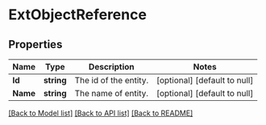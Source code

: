 # ExtObjectReference

## Properties
Name | Type | Description | Notes
------------ | ------------- | ------------- | -------------
**Id** | **string** | The id of the entity. | [optional] [default to null]
**Name** | **string** | The name of entity. | [optional] [default to null]

[[Back to Model list]](../README.md#documentation-for-models) [[Back to API list]](../README.md#documentation-for-api-endpoints) [[Back to README]](../README.md)


